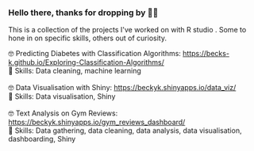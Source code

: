 ### Hello there, thanks for dropping by 👋🙆‍ 

This is a collection of the projects I've worked on with R studio . Some to hone in on specific skills, others out of curiosity.

🤓 Predicting Diabetes with Classification Algorithms: https://becks-k.github.io/Exploring-Classification-Algorithms/
<br>
📃 Skills: Data cleaning, machine learning
<br>
<br>
🤓 Data Visualisation with Shiny:  https://beckyk.shinyapps.io/data_viz/
<br>
📃 Skills: Data visualisation, Shiny 
<br>
<br>
🤓 Text Analysis on Gym Reviews: https://beckyk.shinyapps.io/gym_reviews_dashboard/
<br>
📃 Skills: Data gathering, data cleaning, data analysis, data visualisation, dashboarding, Shiny
<br>
<br>
<!--
**becks-k/becks-k** is a ✨ _special_ ✨ repository because its `README.md` (this file) appears on your GitHub profile.

Here are some ideas to get you started:

- 🔭 I’m currently working on ...
- 🌱 I’m currently learning ...
- 👯 I’m looking to collaborate on ...
- 🤔 I’m looking for help with ...
- 💬 Ask me about ...
- 📫 How to reach me: ...
- 😄 Pronouns: ...
- ⚡ Fun fact: ...
-->
